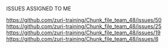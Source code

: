ISSUES ASSIGNED TO ME

https://github.com/zuri-training/Chunk_file_team_48/issues/50
https://github.com/zuri-training/Chunk_file_team_48/issues/25
https://github.com/zuri-training/Chunk_file_team_48/issues/19
https://github.com/zuri-training/Chunk_file_team_48/issues/8
